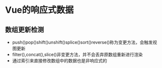 # Vue的响应式数据

## 数组更新检测

* push()pop()shift()unshift()splice()sort()reverse()称为变更方法，会触发视图更新
* filter(),concat(),slice()非变更方法，并不会丢弃原数组重新进行渲染
* 通过索引来直接修改数组中的数据也是非响应式的